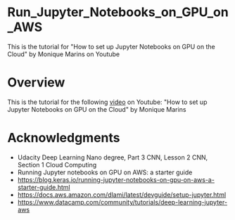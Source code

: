 # Run_Jupyter_Notebooks_on_GPU_on_AWS
This is the tutorial for "How to set up Jupyter Notebooks on GPU on the Cloud" by Monique Marins on Youtube

# Overview

This is the tutorial for the following [video](https://www.youtube.com/watch?v=ccgOWSMeOw0) on Youtube: "How to set up Jupyter Notebooks on GPU on the Cloud" by Monique Marins 

# Acknowledgments

- Udacity Deep Learning Nano degree, Part 3 CNN, Lesson 2 CNN, Section 1 Cloud Computing
- Running Jupyter notebooks on GPU on AWS: a starter guide
- https://blog.keras.io/running-jupyter-notebooks-on-gpu-on-aws-a-starter-guide.html
- https://docs.aws.amazon.com/dlami/latest/devguide/setup-jupyter.html
- https://www.datacamp.com/community/tutorials/deep-learning-jupyter-aws